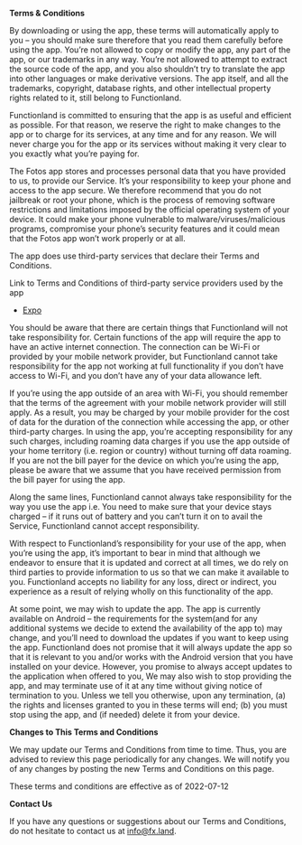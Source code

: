 **Terms & Conditions**

By downloading or using the app, these terms will automatically apply to you –
you should make sure therefore that you read them carefully before using the
app. You’re not allowed to copy or modify the app, any part of the app, or our
trademarks in any way. You’re not allowed to attempt to extract the source code
of the app, and you also shouldn’t try to translate the app into other languages
or make derivative versions. The app itself, and all the trademarks, copyright,
database rights, and other intellectual property rights related to it, still
belong to Functionland.

Functionland is committed to ensuring that the app is as useful and efficient as
possible. For that reason, we reserve the right to make changes to the app or to
charge for its services, at any time and for any reason. We will never charge
you for the app or its services without making it very clear to you exactly what
you’re paying for.

The Fotos app stores and processes personal data that you have provided to us,
to provide our Service. It’s your responsibility to keep your phone and access
to the app secure. We therefore recommend that you do not jailbreak or root your
phone, which is the process of removing software restrictions and limitations
imposed by the official operating system of your device. It could make your
phone vulnerable to malware/viruses/malicious programs, compromise your phone’s
security features and it could mean that the Fotos app won’t work properly or at
all.

The app does use third-party services that declare their Terms and Conditions.

Link to Terms and Conditions of third-party service providers used by the app

- [Expo](https://expo.io/terms)

You should be aware that there are certain things that Functionland will not
take responsibility for. Certain functions of the app will require the app to
have an active internet connection. The connection can be Wi-Fi or provided by
your mobile network provider, but Functionland cannot take responsibility for
the app not working at full functionality if you don’t have access to Wi-Fi, and
you don’t have any of your data allowance left.

If you’re using the app outside of an area with Wi-Fi, you should remember that
the terms of the agreement with your mobile network provider will still apply.
As a result, you may be charged by your mobile provider for the cost of data for
the duration of the connection while accessing the app, or other third-party
charges. In using the app, you’re accepting responsibility for any such charges,
including roaming data charges if you use the app outside of your home territory
(i.e. region or country) without turning off data roaming. If you are not the
bill payer for the device on which you’re using the app, please be aware that we
assume that you have received permission from the bill payer for using the app.

Along the same lines, Functionland cannot always take responsibility for the way
you use the app i.e. You need to make sure that your device stays charged – if
it runs out of battery and you can’t turn it on to avail the Service,
Functionland cannot accept responsibility.

With respect to Functionland’s responsibility for your use of the app, when
you’re using the app, it’s important to bear in mind that although we endeavor
to ensure that it is updated and correct at all times, we do rely on third
parties to provide information to us so that we can make it available to you.
Functionland accepts no liability for any loss, direct or indirect, you
experience as a result of relying wholly on this functionality of the app.

At some point, we may wish to update the app. The app is currently available on
Android – the requirements for the system(and for any additional systems we
decide to extend the availability of the app to) may change, and you’ll need to
download the updates if you want to keep using the app. Functionland does not
promise that it will always update the app so that it is relevant to you and/or
works with the Android version that you have installed on your device. However,
you promise to always accept updates to the application when offered to you, We
may also wish to stop providing the app, and may terminate use of it at any time
without giving notice of termination to you. Unless we tell you otherwise, upon
any termination, (a) the rights and licenses granted to you in these terms will
end; (b) you must stop using the app, and (if needed) delete it from your
device.

**Changes to This Terms and Conditions**

We may update our Terms and Conditions from time to time. Thus, you are advised
to review this page periodically for any changes. We will notify you of any
changes by posting the new Terms and Conditions on this page.

These terms and conditions are effective as of 2022-07-12

**Contact Us**

If you have any questions or suggestions about our Terms and Conditions, do not
hesitate to contact us at info@fx.land.

